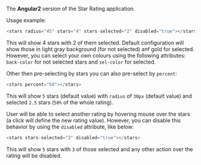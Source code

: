 The **Angular2** version of the Star Rating application.

Usage example:

```javascript
<stars radius="45" stars="4" stars-selected="2" disabled="true"></stars>
```

This will show 4 stars with 2 of them selected. Default configuration will show those in light gray background (for not selected) anf gold for selected.
However, you can select your own colours using the following attributes: `back-color` for not selected stars and `sel-color` for selected.

Other then pre-selecting by stars you can also pre-select by `percent`:
 
 ```javascript
 <stars percent="50"></stars>
 ```
 
 This will show `5` stars (default value) with `radius` of `30px` (default value) and selected `2.5` stars (`50%` of the whole rating).
 
 User will be able to select another rating by hovering mouse over the stars (a click will define the new rating value). However, you can disable this behavior by using the `disabled` attribute, like below:
 
 ```javascript
 <stars stars-selected="3" disabled="true"></stars>
 ```
 
 This will show `5` stars with `3` of those selected and any other action over the rating will be disabled.